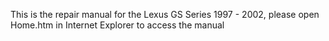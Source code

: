 This is the repair manual for the Lexus GS Series 1997 - 2002, please open Home.htm in Internet Explorer to access the manual